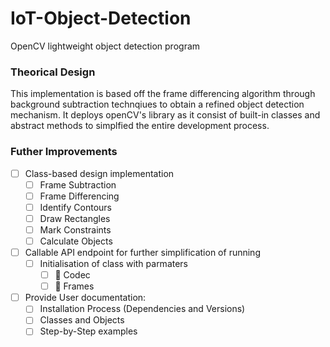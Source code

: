 # IoT-Object-Detection
OpenCV lightweight object detection program


### Theorical Design
This implementation is based off the frame differencing algorithm through background subtraction technqiues to obtain a refined object detection mechanism. It deploys openCV's library as it consist of built-in classes and abstract methods to simplfied the entire development process.

### Futher Improvements
- [ ] Class-based design implementation
    - [ ] Frame Subtraction
    - [ ] Frame Differencing
    - [ ] Identify Contours
    - [ ] Draw Rectangles
    - [ ] Mark Constraints
    - [ ] Calculate Objects
- [ ] Callable API endpoint for further simplification of running
    - [ ] Initialisation of class with parmaters 
        - [ ] :file_folder: Codec
        - [ ] :black_square_button: Frames
- [ ] Provide User documentation:
    - [ ] Installation Process (Dependencies and Versions)
    - [ ] Classes and Objects
    - [ ] Step-by-Step examples
